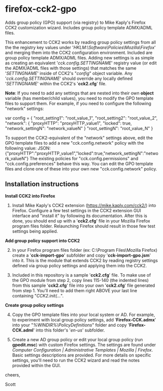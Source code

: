 # firefox-cck2-gpo

Adds group policy (GPO) support (via registry) to Mike Kaply's Firefox CCK2 customization wizard.  Includes group policy template ADMX/ADML files.

This enhancement to CCK2 works by reading group policy settings from all the the registry key values under '*HKLM:\Software\Policies\Mozilla\Firefox*' and merging them into the CCK2 configuration environment. Included are group policy template ADMX/ADML files. Adding new settings is as simple as creating an equivalent '*cck.config.SETTINGNAME*' registry value (or edit the ADMX/ADML files with those settings) that matches the same '*SETTINGNAME*' inside of CCK2's "*config*" object variable. Any '*cck.config.SETTINGNAME*' should override any locally defined '*SETTINGNAME*' within the CCK2's '**cck2.cfg**' file.

**Note**: If you need to add any settings that are nested into their own **object** variable (has member/child values), you need to modify the GPO template files to support them.  For example, if you need to configure the following "network" settings:

var config = {
  "root_setting1": "root_value_1",
  "root_setting2": "root_value_2",
  "network": {
      "proxyHTTP": "proxyHTTP_value1",
      "locked": true,
      "network_settingN": "network_valueN"
  }
  "root_settingN": "root_value_N"
}

To support the CCK2-equivalent of the "network" settings above, edit the GPO template files to add a new "cck.config.network" policy with the following value:  JSON:{"proxyHTTP":"proxyHTTP_value1","locked":true,"network_settingN":"network_valueN"}
The existing policies for "cck.config.permissions" and "cck.config.preferences" behave this way. You can edit the GPO template files and clone one of these into your own new "cck.config.network" policy.

Installation instructions
------------------------------

**Install CCK2 into Firefox**

1. Install Mike Kaply's CCK2 extension (https://mike.kaply.com/cck2/) into Firefox. Configure a few test settings in the CCK2 extension GUI interface and "install it" by following its documentation.  After this is done, you should end up with a '**cck2.cfg**' file in your Mozilla Firefox program files folder.  Relaunching Firefox should result in those few test settings being applied.

**Add group policy support into CCK2**

2. In your Firefox program files folder (ex: C:\Program Files\Mozilla Firefox\) create a '**cck-import-gpo**' subfolder and copy '**cck-import-gpo.jsm**' into it. This is the module that extends CCK2 by reading registry settings defined via group policy settings and applying them into the CCK2.

3. Included in this repository is a sample '**cck2.cfg**' file. To make use of the GPO module from step 2, copy lines 115-140 (the indented lines) from this sample '**cck2.cfg**' file into your own '**cck2.cfg**' file generated from step 1.  You'll need to add them right ABOVE your last line containing "*CCK2.init(...*".

**Create group policy settings**

4. Copy the GPO template files into your local system or AD. For example, to experiment with local group policy settings, add '**Firefox-CCK.admx**' into your "*%WINDIR%\PolicyDefinitions*" folder and copy '**Firefox-CCK.adml**' into this folder's '*en-us*' subfolder.

5. Create a new AD group policy or edit your local group policy (run **gpedit.msc**) with custom Firefox settings. The settings are found under *Computer Configuration | Administrative Templates | Mozilla | Firefox*.  Basic settings descriptions are provided.  For more details on specific settings, you'll need to run the CCK2 wizard and read the notes provided within the GUI.


cheers,

Scott
